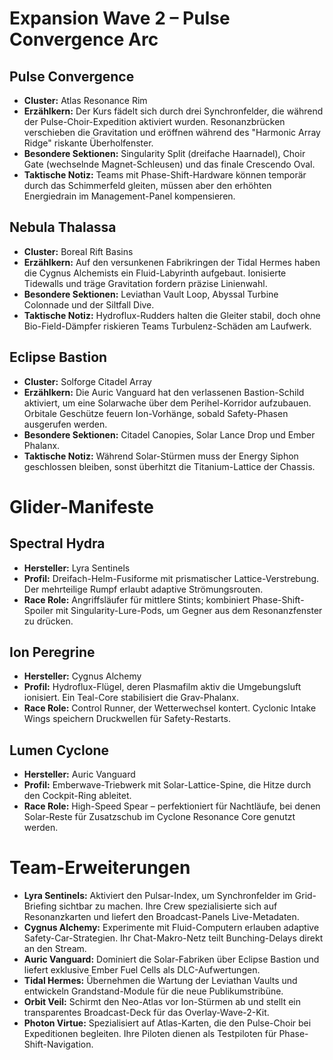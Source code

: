 # Expansion Wave 2 – Pulse Convergence Arc

## Pulse Convergence
- **Cluster:** Atlas Resonance Rim
- **Erzählkern:** Der Kurs fädelt sich durch drei Synchronfelder, die während der Pulse-Choir-Expedition aktiviert wurden. Resonanzbrücken verschieben die Gravitation und eröffnen während des "Harmonic Array Ridge" riskante Überholfenster.
- **Besondere Sektionen:** Singularity Split (dreifache Haarnadel), Choir Gate (wechselnde Magnet-Schleusen) und das finale Crescendo Oval.
- **Taktische Notiz:** Teams mit Phase-Shift-Hardware können temporär durch das Schimmerfeld gleiten, müssen aber den erhöhten Energiedrain im Management-Panel kompensieren.

## Nebula Thalassa
- **Cluster:** Boreal Rift Basins
- **Erzählkern:** Auf den versunkenen Fabrikringen der Tidal Hermes haben die Cygnus Alchemists ein Fluid-Labyrinth aufgebaut. Ionisierte Tidewalls und träge Gravitation fordern präzise Linienwahl.
- **Besondere Sektionen:** Leviathan Vault Loop, Abyssal Turbine Colonnade und der Siltfall Dive.
- **Taktische Notiz:** Hydroflux-Rudders halten die Gleiter stabil, doch ohne Bio-Field-Dämpfer riskieren Teams Turbulenz-Schäden am Laufwerk.

## Eclipse Bastion
- **Cluster:** Solforge Citadel Array
- **Erzählkern:** Die Auric Vanguard hat den verlassenen Bastion-Schild aktiviert, um eine Solarwache über dem Perihel-Korridor aufzubauen. Orbitale Geschütze feuern Ion-Vorhänge, sobald Safety-Phasen ausgerufen werden.
- **Besondere Sektionen:** Citadel Canopies, Solar Lance Drop und Ember Phalanx.
- **Taktische Notiz:** Während Solar-Stürmen muss der Energy Siphon geschlossen bleiben, sonst überhitzt die Titanium-Lattice der Chassis.

# Glider-Manifeste

## Spectral Hydra
- **Hersteller:** Lyra Sentinels
- **Profil:** Dreifach-Helm-Fusiforme mit prismatischer Lattice-Verstrebung. Der mehrteilige Rumpf erlaubt adaptive Strömungsrouten.
- **Race Role:** Angriffsläufer für mittlere Stints; kombiniert Phase-Shift-Spoiler mit Singularity-Lure-Pods, um Gegner aus dem Resonanzfenster zu drücken.

## Ion Peregrine
- **Hersteller:** Cygnus Alchemy
- **Profil:** Hydroflux-Flügel, deren Plasmafilm aktiv die Umgebungsluft ionisiert. Ein Teal-Core stabilisiert die Grav-Phalanx.
- **Race Role:** Control Runner, der Wetterwechsel kontert. Cyclonic Intake Wings speichern Druckwellen für Safety-Restarts.

## Lumen Cyclone
- **Hersteller:** Auric Vanguard
- **Profil:** Emberwave-Triebwerk mit Solar-Lattice-Spine, die Hitze durch den Cockpit-Ring ableitet.
- **Race Role:** High-Speed Spear – perfektioniert für Nachtläufe, bei denen Solar-Reste für Zusatzschub im Cyclone Resonance Core genutzt werden.

# Team-Erweiterungen

- **Lyra Sentinels:** Aktiviert den Pulsar-Index, um Synchronfelder im Grid-Briefing sichtbar zu machen. Ihre Crew spezialisierte sich auf Resonanzkarten und liefert den Broadcast-Panels Live-Metadaten.
- **Cygnus Alchemy:** Experimente mit Fluid-Computern erlauben adaptive Safety-Car-Strategien. Ihr Chat-Makro-Netz teilt Bunching-Delays direkt an den Stream.
- **Auric Vanguard:** Dominiert die Solar-Fabriken über Eclipse Bastion und liefert exklusive Ember Fuel Cells als DLC-Aufwertungen.
- **Tidal Hermes:** Übernehmen die Wartung der Leviathan Vaults und entwickeln Grandstand-Module für die neue Publikumstribüne.
- **Orbit Veil:** Schirmt den Neo-Atlas vor Ion-Stürmen ab und stellt ein transparentes Broadcast-Deck für das Overlay-Wave-2-Kit.
- **Photon Virtue:** Spezialisiert auf Atlas-Karten, die den Pulse-Choir bei Expeditionen begleiten. Ihre Piloten dienen als Testpiloten für Phase-Shift-Navigation.
